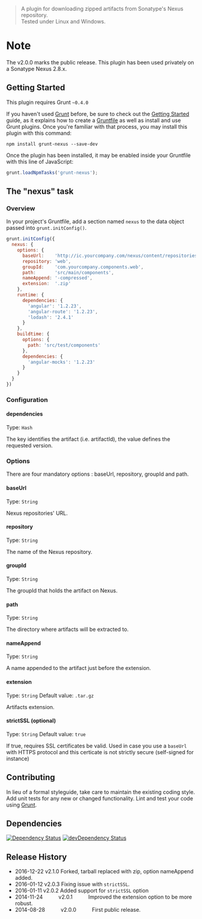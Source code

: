 > A plugin for downloading zipped artifacts from Sonatype's Nexus repository.  
> Tested under Linux and Windows.

# Note
The v2.0.0 marks the public release.
This plugin has been used privately on a Sonatype Nexus 2.8.x.

## Getting Started
This plugin requires Grunt `~0.4.0`

If you haven't used [Grunt](http://gruntjs.com/) before, be sure to check out the [Getting Started](http://gruntjs.com/getting-started) guide, as it explains how to create a [Gruntfile](http://gruntjs.com/sample-gruntfile) as well as install and use Grunt plugins. Once you're familiar with that process, you may install this plugin with this command:

```shell
npm install grunt-nexus --save-dev
```

Once the plugin has been installed, it may be enabled inside your Gruntfile with this line of JavaScript:

```js
grunt.loadNpmTasks('grunt-nexus');
```

## The "nexus" task

### Overview
In your project's Gruntfile, add a section named `nexus` to the data object passed into `grunt.initConfig()`.

```js
grunt.initConfig({
  nexus: {
    options: {
      baseUrl:    'http://ic.yourcompany.com/nexus/content/repositories',
      repository: 'web',
      groupId:    'com.yourcompany.components.web',
      path:       'src/main/components',
      nameAppend: '-compressed',
      extension:  '.zip'
    },
    runtime: {
      dependencies: {
        'angular': '1.2.23',
        'angular-route': '1.2.23',
        'lodash': '2.4.1'
      }
    },
    buildtime: {
      options: {
        path: 'src/test/components'
      },
      dependencies: {
        'angular-mocks': '1.2.23'
      }
    }
  }
})
```

### Configuration

#### dependencies
Type: `Hash`

The key identifies the artifact (i.e. artifactId), the value defines the requested version.

### Options
There are four mandatory options : baseUrl, repository, groupId and path.

#### baseUrl
Type: `String`

Nexus repositories' URL.

#### repository
Type: `String`

The name of the Nexus repository.

#### groupId
Type: `String`

The groupId that holds the artifact on Nexus.

#### path
Type: `String`

The directory where artifacts will be extracted to.

#### nameAppend
Type: `String`

A name appended to the artifact just before the extension.

#### extension
Type: `String`
Default value: `.tar.gz`

Artifacts extension.

#### strictSSL (optional)
Type: `String`
Default value: `true`

If true, requires SSL certificates be valid. Used in case you use a `baseUrl` with HTTPS protocol and this certicate is not strictly secure (self-signed for instance)


## Contributing
In lieu of a formal styleguide, take care to maintain the existing coding style. Add unit tests for any new or changed functionality. Lint and test your code using [Grunt](http://gruntjs.com/).

## Dependencies

[![Dependency Status](https://david-dm.org/SNCF-SIV/grunt-nexus.svg)](https://david-dm.org/SNCF-SIV/grunt-nexus)
[![devDependency Status](https://david-dm.org/SNCF-SIV/grunt-nexus/dev-status.svg)](https://david-dm.org/SNCF-SIV/grunt-nexus#info=devDependencies)

## Release History
 * 2016-12-22   v2.1.0   Forked, tarball replaced with zip, option nameAppend added.
 * 2016-01-12   v2.0.3   Fixing issue with `strictSSL`.
 * 2016-01-11   v2.0.2   Added support for `strictSSL` option
 * 2014-11-24   v2.0.1   Improved the extension option to be more robust.
 * 2014-08-28   v2.0.0   First public release.
